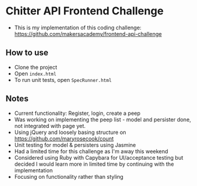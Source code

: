 # Chitter API Frontend Challenge

* This is my implementation of this coding challenge: https://github.com/makersacademy/frontend-api-challenge

## How to use
 * Clone the project
 * Open ```index.html```
 * To run unit tests, open ```SpecRunner.html```


## Notes
 * Current functionality: Register, login, create a peep
 * Was working on implementing the peep list - model and persister done, not integrated with page yet.
 * Using jQuery and loosely basing structure on https://github.com/maryrosecook/count
 * Unit testing for model & persisters using Jasmine
 * Had a limited time for this challenge as I'm away this weekend
 * Considered using Ruby with Capybara for UI/acceptance testing but decided I would learn more in limited time by continuing with the implementation
 * Focusing on functionality rather than styling

